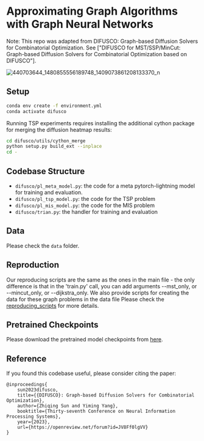 # Approximating Graph Algorithms with Graph Neural Networks


Note: This repo was adapted from DIFUSCO: Graph-based Diffusion Solvers for Combinatorial Optimization.
See ["DIFUSCO for MST/SSP/MinCut: Graph-based Diffusion Solvers for Combinatorial Optimization based on DIFUSCO"].

![440703644_1480855556189748_1409073861208133370_n](https://github.com/maxwelljones14/DIFUSCO/assets/56135118/5ba23a0b-a2d1-44bf-b1ea-d515623d8f50)


## Setup

```bash
conda env create -f environment.yml
conda activate difusco
```

Running TSP experiments requires installing the additional cython package for merging the diffusion heatmap results:

```bash
cd difusco/utils/cython_merge
python setup.py build_ext --inplace
cd -
```

## Codebase Structure

* `difusco/pl_meta_model.py`: the code for a meta pytorch-lightning model for training and evaluation.
* `difusco/pl_tsp_model.py`: the code for the TSP problem
* `difusco/pl_mis_model.py`: the code for the MIS problem
* `difusco/trian.py`: the handler for training and evaluation

## Data

Please check the `data` folder.

## Reproduction
Our reproducing scripts are the same as the ones in the main file - the only difference is that in the 'train.py' call, you can add arguments --mst_only, or --mincut_only, or --dijkstra_only. We also provide scripts for creating the data for these graph problems in the data file
Please check the [reproducing_scripts](reproducing_scripts.md) for more details.

## Pretrained Checkpoints

Please download the pretrained model checkpoints from [here](https://drive.google.com/drive/folders/1IjaWtkqTAs7lwtFZ24lTRspE0h1N6sBH?usp=sharing).

## Reference

If you found this codebase useful, please consider citing the paper:

```
@inproceedings{
    sun2023difusco,
    title={{DIFUSCO}: Graph-based Diffusion Solvers for Combinatorial Optimization},
    author={Zhiqing Sun and Yiming Yang},
    booktitle={Thirty-seventh Conference on Neural Information Processing Systems},
    year={2023},
    url={https://openreview.net/forum?id=JV8Ff0lgVV}
}
```
